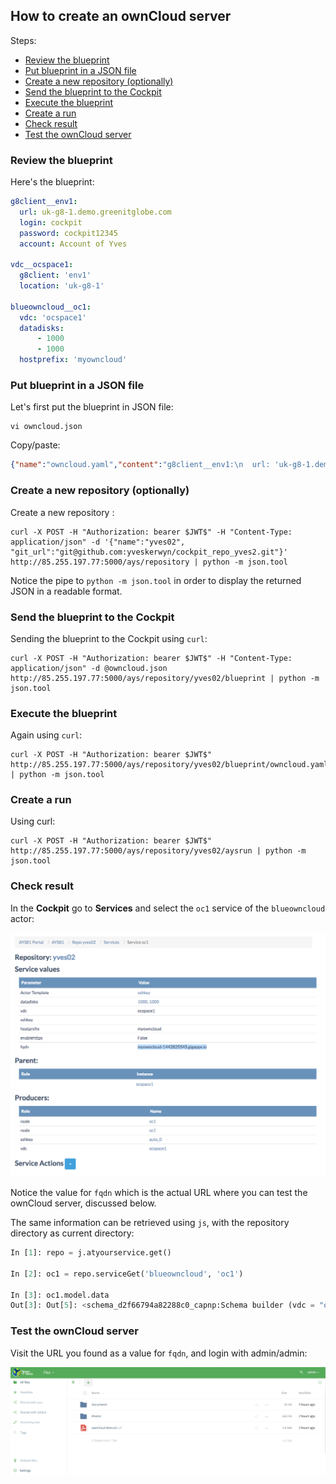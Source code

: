 ## How to create an ownCloud server

Steps:

- [Review the blueprint](#review-blueprint)
- [Put blueprint in a JSON file](#json-file)
- [Create a new repository (optionally)](#create-repository)
- [Send the blueprint to the Cockpit](#send-blueprint)
- [Execute the blueprint](#execute-blueprint)
- [Create a run](#create-run)
- [Check result](#check-result)
- [Test the ownCloud server](#test-owncloud)


<a id="review-blueprint"></a>
### Review the blueprint

Here's the blueprint:

```yaml
g8client__env1:
  url: uk-g8-1.demo.greenitglobe.com
  login: cockpit
  password: cockpit12345
  account: Account of Yves

vdc__ocspace1:
  g8client: 'env1'
  location: 'uk-g8-1'

blueowncloud__oc1:
  vdc: 'ocspace1'
  datadisks:
      - 1000
      - 1000
  hostprefix: 'myowncloud'
```


<a id="json-file"></a>
### Put blueprint in a JSON file

Let's first put the blueprint in JSON file:

```
vi owncloud.json
```

Copy/paste:

```json
{"name":"owncloud.yaml","content":"g8client__env1:\n  url: 'uk-g8-1.demo.greenitglobe.com'\n  login: 'cockpit'\n  password: 'cockpit12345'\n  account: 'Account of Yves'\n\nvdc__ocspace1:\n  g8client: 'env1'\n  location: 'uk-g8-1'\n\nblueowncloud__oc1:\n  vdc: 'ocspace1'\n  datadisks:\n    - 1000\n    - 1000\n  hostprefix: 'myowncloud'\n\nactions:\n  - action: 'install'"}
```

<a id="create-repository"></a>
### Create a new repository (optionally)

Create a new repository :

```
curl -X POST -H "Authorization: bearer $JWT$" -H "Content-Type: application/json" -d '{"name":"yves02", "git_url":"git@github.com:yveskerwyn/cockpit_repo_yves2.git"}' http://85.255.197.77:5000/ays/repository | python -m json.tool
```

Notice the pipe to `python -m json.tool` in order to display the returned JSON in a readable format.


<a id="send-blueprint"></a>
### Send the blueprint to the Cockpit

Sending the blueprint to the Cockpit using `curl`:

```
curl -X POST -H "Authorization: bearer $JWT$" -H "Content-Type: application/json" -d @owncloud.json http://85.255.197.77:5000/ays/repository/yves02/blueprint | python -m json.tool
```


<a id="execute-blueprint"></a>
### Execute the blueprint

Again using `curl`:

```
curl -X POST -H "Authorization: bearer $JWT$" http://85.255.197.77:5000/ays/repository/yves02/blueprint/owncloud.yaml | python -m json.tool
```

<a id="create-run"></a>
### Create a run

Using curl:

```
curl -X POST -H "Authorization: bearer $JWT$" http://85.255.197.77:5000/ays/repository/yves02/aysrun | python -m json.tool
```

### Check result

In the **Cockpit** go to **Services** and select the `oc1` service of the `blueowncloud` actor:

![](fqdn.png)

Notice the value for `fqdn` which is the actual URL where you can test the ownCloud server, discussed below.

The same information can be retrieved using `js`, with the repository directory as current directory:

```python
In [1]: repo = j.atyourservice.get()

In [2]: oc1 = repo.serviceGet('blueowncloud', 'oc1')

In [3]: oc1.model.data
Out[3]: Out[5]: <schema_d2f66794a82288c0_capnp:Schema builder (vdc = "ocspace1", sshkey = "", datadisks = [1000, 1000], hostprefix = "myowncloud", fqdn = "myowncloud-1442825545.gigapps.io", enablehttps = false)>
```

<a id="test-owncloud"></a>
###  Test the ownCloud server

Visit the URL you found as a value for `fqdn`, and login with admin/admin:

![](owncloud.png)
